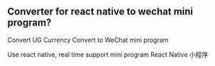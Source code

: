 ## Converter for react native to wechat mini program?

Convert UG Currency Convert to WeChat mini program

Use react native, real time support mini program React Native 小程序
